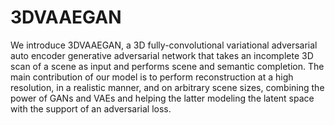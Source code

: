# 3DVAAEGAN

We introduce 3DVAAEGAN, a 3D fully-convolutional variational adversarial auto encoder generative adversarial network 
that takes an incomplete 3D scan of a scene as input and performs scene and semantic completion. 
The main contribution of our model is to perform reconstruction at a high resolution, in a realistic manner, and on 
arbitrary scene sizes, combining the power of GANs and VAEs 
and helping the latter modeling the latent space with the support of an adversarial loss.


